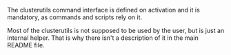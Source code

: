 The clusterutils command interface is defined on activation and it is mandatory, as commands and scripts rely on it.

Most of the clusterutils is not supposed to be used by the user, but is just an internal helper.
That is why there isn't a description of it in the main README file.
